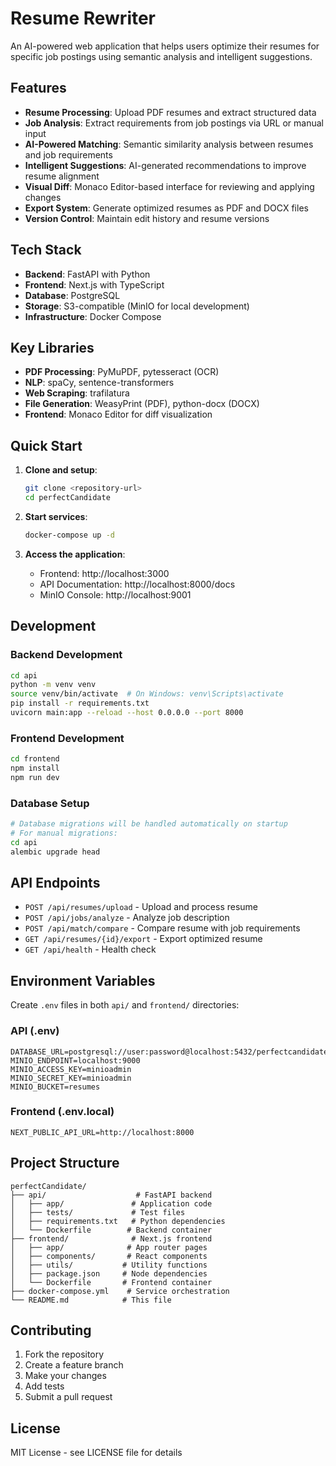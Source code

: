 # Resume Rewriter

An AI-powered web application that helps users optimize their resumes for specific job postings using semantic analysis and intelligent suggestions.

## Features

- **Resume Processing**: Upload PDF resumes and extract structured data
- **Job Analysis**: Extract requirements from job postings via URL or manual input
- **AI-Powered Matching**: Semantic similarity analysis between resumes and job requirements
- **Intelligent Suggestions**: AI-generated recommendations to improve resume alignment
- **Visual Diff**: Monaco Editor-based interface for reviewing and applying changes
- **Export System**: Generate optimized resumes as PDF and DOCX files
- **Version Control**: Maintain edit history and resume versions

## Tech Stack

- **Backend**: FastAPI with Python
- **Frontend**: Next.js with TypeScript
- **Database**: PostgreSQL
- **Storage**: S3-compatible (MinIO for local development)
- **Infrastructure**: Docker Compose

## Key Libraries

- **PDF Processing**: PyMuPDF, pytesseract (OCR)
- **NLP**: spaCy, sentence-transformers
- **Web Scraping**: trafilatura
- **File Generation**: WeasyPrint (PDF), python-docx (DOCX)
- **Frontend**: Monaco Editor for diff visualization

## Quick Start

1. **Clone and setup**:
   ```bash
   git clone <repository-url>
   cd perfectCandidate
   ```

2. **Start services**:
   ```bash
   docker-compose up -d
   ```

3. **Access the application**:
   - Frontend: http://localhost:3000
   - API Documentation: http://localhost:8000/docs
   - MinIO Console: http://localhost:9001

## Development

### Backend Development
```bash
cd api
python -m venv venv
source venv/bin/activate  # On Windows: venv\Scripts\activate
pip install -r requirements.txt
uvicorn main:app --reload --host 0.0.0.0 --port 8000
```

### Frontend Development
```bash
cd frontend
npm install
npm run dev
```

### Database Setup
```bash
# Database migrations will be handled automatically on startup
# For manual migrations:
cd api
alembic upgrade head
```

## API Endpoints

- `POST /api/resumes/upload` - Upload and process resume
- `POST /api/jobs/analyze` - Analyze job description
- `POST /api/match/compare` - Compare resume with job requirements
- `GET /api/resumes/{id}/export` - Export optimized resume
- `GET /api/health` - Health check

## Environment Variables

Create `.env` files in both `api/` and `frontend/` directories:

### API (.env)
```
DATABASE_URL=postgresql://user:password@localhost:5432/perfectcandidate
MINIO_ENDPOINT=localhost:9000
MINIO_ACCESS_KEY=minioadmin
MINIO_SECRET_KEY=minioadmin
MINIO_BUCKET=resumes
```

### Frontend (.env.local)
```
NEXT_PUBLIC_API_URL=http://localhost:8000
```

## Project Structure

```
perfectCandidate/
├── api/                    # FastAPI backend
│   ├── app/               # Application code
│   ├── tests/             # Test files
│   ├── requirements.txt   # Python dependencies
│   └── Dockerfile        # Backend container
├── frontend/              # Next.js frontend
│   ├── app/              # App router pages
│   ├── components/       # React components
│   ├── utils/           # Utility functions
│   ├── package.json     # Node dependencies
│   └── Dockerfile       # Frontend container
├── docker-compose.yml    # Service orchestration
└── README.md            # This file
```

## Contributing

1. Fork the repository
2. Create a feature branch
3. Make your changes
4. Add tests
5. Submit a pull request

## License

MIT License - see LICENSE file for details
